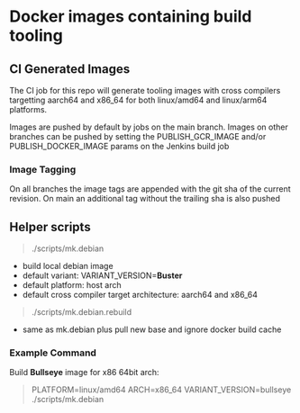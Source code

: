 # Docker images containing build tooling

## CI Generated Images
The CI job for this repo will generate tooling images with cross compilers
targetting aarch64 and x86_64 for both linux/amd64 and linux/arm64
platforms.

Images are pushed by default by jobs on the main branch. Images on other
branches can be pushed by setting the PUBLISH_GCR_IMAGE and/or
PUBLISH_DOCKER_IMAGE params on the Jenkins build job

### Image Tagging

On all branches the image tags are appended with the git sha of the current
revision. On main an additional tag without the trailing sha is also pushed

## Helper scripts
>  ./scripts/mk.debian
  * build local debian image
  * default variant: VARIANT_VERSION=**Buster**
  * default platform: host arch
  * default cross compiler target architecture: aarch64 and x86_64
> ./scripts/mk.debian.rebuild
  * same as mk.debian plus pull new base and ignore docker build cache

### Example Command
Build **Bullseye** image for x86 64bit arch:
> PLATFORM=linux/amd64  ARCH=x86_64  VARIANT_VERSION=bullseye  ./scripts/mk.debian
